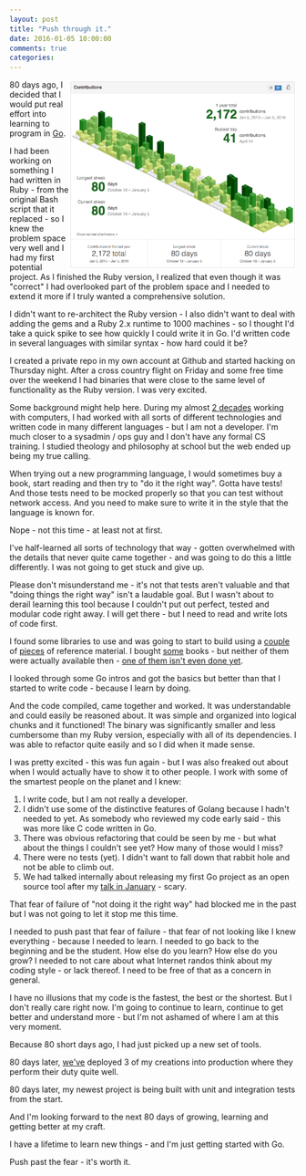 ```yaml
---
layout: post
title: "Push through it."
date: 2016-01-05 10:00:00
comments: true
categories:
---
```


<img src="/public/images/80.jpg" align="right" width="400" />

80 days ago, I decided that I would put real effort into learning to program in [Go](https://golang.org/).

I had been working on something I had written in Ruby - from the original Bash script that it replaced - so I knew the problem space very well and I had my first potential project. As I finished the Ruby version, I realized that even though it was "correct" I had overlooked part of the problem space and I needed to extend it more if I truly wanted a comprehensive solution.

I didn't want to re-architect the Ruby version - I also didn't want to deal with adding the gems and a Ruby 2.x runtime to 1000 machines - so I thought I'd take a quick spike to see how quickly I could write it in Go. I'd written code in several languages with similar syntax - how hard could it be?

I created a private repo in my own account at Github and started hacking on Thursday night. After a cross country flight on Friday and some free time over the weekend I had binaries that were close to the same level of functionality as the Ruby version. I was very excited.

Some background might help here. During my almost [2 decades](https://darron.froese.org/resume/) working with computers, I had worked with all sorts of different technologies and written code in many different languages - but I am not a developer. I'm much closer to a sysadmin / ops guy and I don't have any formal CS training. I studied theology and philosophy at school but the web ended up being my true calling.

When trying out a new programming language, I would sometimes buy a book, start reading and then try to "do it the right way". Gotta have tests! And those tests need to be mocked properly so that you can test without network access. And you need to make sure to write it in the style that the language is known for.

Nope - not this time - at least not at first.

I've half-learned all sorts of technology that way - gotten overwhelmed with the details that never quite came together - and was going to do this a little differently. I was not going to get stuck and give up.

Please don't misunderstand me - it's not that tests aren't valuable and that "doing things the right way" isn't a laudable goal. But I wasn't about to derail learning this tool because I couldn't put out perfect, tested and modular code right away. I will get there - but I need to read and write lots of code first.

I found some libraries to use and was going to start to build using a [couple](https://www.golang-book.com/books/intro) of [pieces](https://golang.org/pkg/) of reference material. I bought [some](https://www.manning.com/books/go-in-action) books - but neither of them were actually available then - [one of them isn't even done yet](https://www.manning.com/books/learn-go).

I looked through some Go intros and got the basics but better than that I started to write code - because I learn by doing.

And the code compiled, came together and worked. It was understandable and could easily be reasoned about. It was simple and organized into logical chunks and it functioned! The binary was significantly smaller and less cumbersome than my Ruby version, especially with all of its dependencies. I was able to refactor quite easily and so I did when it made sense.

I was pretty excited - this was fun again - but I was also freaked out about when I would actually have to show it to other people. I work with some of the smartest people on the planet and I knew:

1. I write code, but I am not really a developer.
2. I didn't use some of the distinctive features of Golang because I hadn't needed to yet. As somebody who reviewed my code early said - this was more like C code written in Go.
3. There was obvious refactoring that could be seen by me - but what about the things I couldn't see yet? How many of those would I miss?
4. There were no tests (yet). I didn't want to fall down that rabbit hole and not be able to climb out.
5. We had talked internally about releasing my first Go project as an open source tool after my [talk in January](https://www.socallinuxexpo.org/scale/14x/speakers/darron-froese) - scary.

That fear of failure of "not doing it the right way" had blocked me in the past but I was not going to let it stop me this time.

I needed to push past that fear of failure - that fear of not looking like I knew everything - because I needed to learn. I needed to go back to the beginning and be the student. How else do you learn? How else do you grow? I needed to not care about what Internet randos think about my coding style - or lack thereof. I need to be free of that as a concern in general.

I have no illusions that my code is the fastest, the best or the shortest. But I don't really care right now. I'm going to continue to learn, continue to get better and understand more - but I'm not ashamed of where I am at this very moment.

Because 80 short days ago, I had just picked up a new set of tools.

80 days later, [we've](https://www.datadoghq.com/) deployed 3 of my creations into production where they perform their duty quite well.

80 days later, my newest project is being built with unit and integration tests from the start.

And I'm looking forward to the next 80 days of growing, learning and getting better at my craft.

I have a lifetime to learn new things - and I'm just getting started with Go.

Push past the fear - it's worth it.
